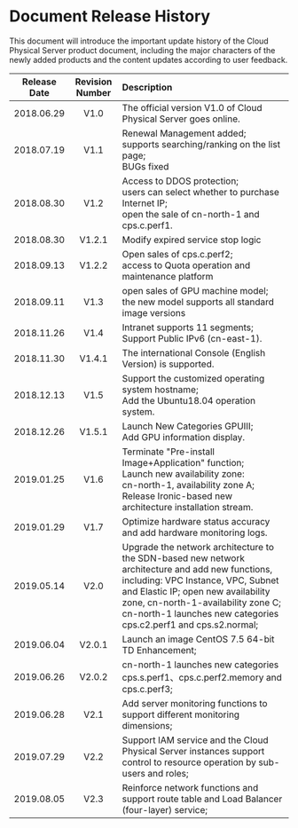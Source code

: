 # Document Release History

This document will introduce the important update history of the Cloud Physical Server product document, including the major characters of the newly added products and the content updates according to user feedback.

|**Release Date**|**Revision Number**|**Description**|
|:--:|:--:|:--|
|2018.06.29|V1.0|The official version V1.0 of Cloud Physical Server goes online.|
|2018.07.19|V1.1|Renewal Management added;<br/>supports searching/ranking on the list page;<br/>BUGs fixed|
|2018.08.30|V1.2|Access to DDOS protection;<br/>users can select whether to purchase Internet IP;<br/>open the sale of cn-north-1 and cps.c.perf1. |
|2018.08.30|V1.2.1|Modify expired service stop logic|
|2018.09.13|V1.2.2|Open sales of cps.c.perf2; <br/>access to Quota operation and maintenance platform|
|2018.09.11|V1.3|open sales of GPU machine model;<br/>the new model supports all standard image versions|
|2018.11.26|V1.4|Intranet supports 11 segments; <br/>Support Public IPv6 (cn-east-1).|
|2018.11.30|V1.4.1|The international Console (English Version) is supported.|
|2018.12.13|V1.5|Support the customized operating system hostname; <br/>Add the Ubuntu18.04 operation system.|
|2018.12.26|V1.5.1|Launch New Categories GPUⅢ; <br/>Add GPU information display.|
|2019.01.25|V1.6|Terminate "Pre-install Image+Application" function; <br/>Launch new availability zone: <br/>cn-north-1, availability zone A; <br/>Release Ironic-based new architecture installation stream.|
|2019.01.29|V1.7|Optimize hardware status accuracy and add hardware monitoring logs.|
|2019.05.14|V2.0|Upgrade the network architecture to the SDN-based new network architecture and add new functions, including: VPC Instance, VPC, Subnet and Elastic IP; open new availability zone, cn-north-1-availability zone C; cn-north-1 launches new categories cps.c2.perf1 and cps.s2.normal;<br/>|
|2019.06.04|V2.0.1|Launch an image CentOS 7.5 64-bit TD Enhancement;<br/>|
|2019.06.26|V2.0.2|cn-north-1 launches new categories cps.s.perf1、cps.c.perf2.memory and cps.c.perf3;<br/>|
|2019.06.28|V2.1|Add server monitoring functions to support different monitoring dimensions;<br/>|
|2019.07.29|V2.2|Support IAM service and the Cloud Physical Server instances support control to resource operation by sub-users and roles;<br/>|
|2019.08.05|V2.3|Reinforce network functions and support route table and Load Balancer (four-layer) service;<br/>|


